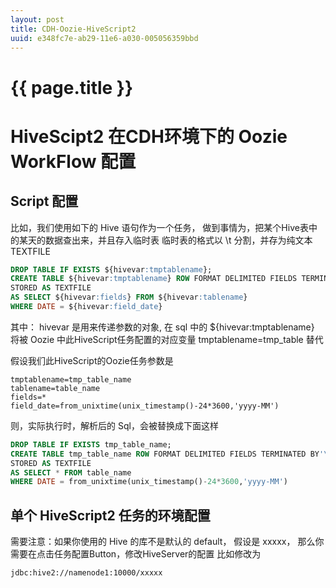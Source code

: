 ```yaml
---
layout: post
title: CDH-Oozie-HiveScript2 
uuid: e348fc7e-ab29-11e6-a030-005056359bbd
---
```


{{ page.title }}
================

# HiveScipt2 在CDH环境下的 Oozie WorkFlow 配置

## Script 配置

比如，我们使用如下的 Hive 语句作为一个任务， 做到事情为，把某个Hive表中的某天的数据查出来，并且存入临时表
临时表的格式以 \t 分割，并存为纯文本TEXTFILE

```sql
DROP TABLE IF EXISTS ${hivevar:tmptablename};
CREATE TABLE ${hivevar:tmptablename} ROW FORMAT DELIMITED FIELDS TERMINATED BY'\t'
STORED AS TEXTFILE
AS SELECT ${hivevar:fields} FROM ${hivevar:tablename}
WHERE DATE = ${hivevar:field_date}
```

其中： hivevar 是用来传递参数的对象, 在 sql 中的 ${hivevar:tmptablename} 
      将被 Oozie 中此HiveScript任务配置的对应变量 tmptablename=tmp_table 替代

假设我们此HiveScript的Oozie任务参数是

```
tmptablename=tmp_table_name
tablename=table_name
fields=*
field_date=from_unixtime(unix_timestamp()-24*3600,'yyyy-MM')
```

则，实际执行时，解析后的 Sql，会被替换成下面这样

```sql
DROP TABLE IF EXISTS tmp_table_name;
CREATE TABLE tmp_table_name ROW FORMAT DELIMITED FIELDS TERMINATED BY'\t'
STORED AS TEXTFILE
AS SELECT * FROM table_name
WHERE DATE = from_unixtime(unix_timestamp()-24*3600,'yyyy-MM')
```

## 单个 HiveScript2 任务的环境配置
需要注意：如果你使用的 Hive 的库不是默认的 default， 假设是 xxxxx， 那么你需要在点击任务配置Button，修改HiveServer的配置
比如修改为

```
jdbc:hive2://namenode1:10000/xxxxx
```
